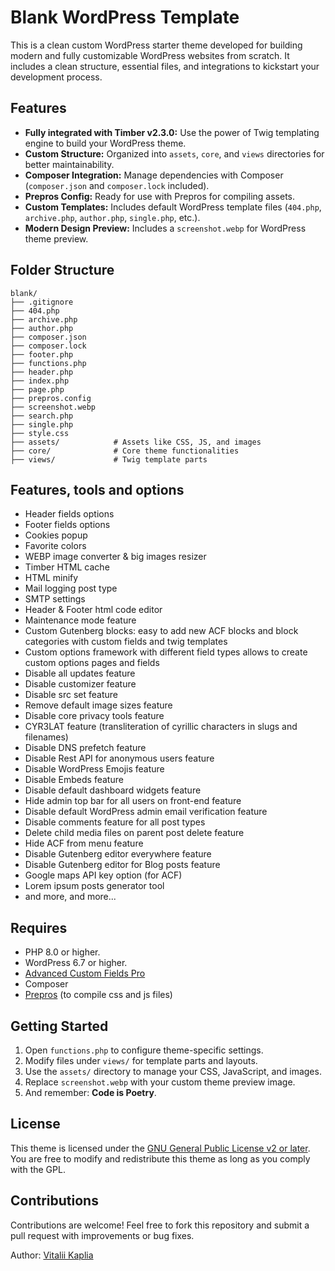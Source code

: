 # Blank WordPress Template

This is a clean custom WordPress starter theme developed for building modern and fully customizable WordPress websites from scratch. It includes a clean structure, essential files, and integrations to kickstart your development process.

## Features

- **Fully integrated with Timber v2.3.0:** Use the power of Twig templating engine to build your WordPress theme.
- **Custom Structure:** Organized into `assets`, `core`, and `views` directories for better maintainability.
- **Composer Integration:** Manage dependencies with Composer (`composer.json` and `composer.lock` included).
- **Prepros Config:** Ready for use with Prepros for compiling assets.
- **Custom Templates:** Includes default WordPress template files (`404.php`, `archive.php`, `author.php`, `single.php`, etc.).
- **Modern Design Preview:** Includes a `screenshot.webp` for WordPress theme preview.

## Folder Structure

```
blank/
├── .gitignore
├── 404.php
├── archive.php
├── author.php
├── composer.json
├── composer.lock
├── footer.php
├── functions.php
├── header.php
├── index.php
├── page.php
├── prepros.config
├── screenshot.webp
├── search.php
├── single.php
├── style.css
├── assets/            # Assets like CSS, JS, and images
├── core/              # Core theme functionalities
├── views/             # Twig template parts
```

## Features, tools and options

- Header fields options
- Footer fields options
- Cookies popup
- Favorite colors
- WEBP image converter & big images resizer
- Timber HTML cache
- HTML minify
- Mail logging post type
- SMTP settings
- Header & Footer html code editor
- Maintenance mode feature
- Custom Gutenberg blocks: easy to add new ACF blocks and block categories with custom fields and twig templates
- Custom options framework with different field types allows to create custom options pages and fields
- Disable all updates feature
- Disable customizer feature
- Disable src set feature
- Remove default image sizes feature
- Disable core privacy tools feature
- CYR3LAT feature (transliteration of cyrillic characters in slugs and filenames)
- Disable DNS prefetch feature
- Disable Rest API for anonymous users feature
- Disable WordPress Emojis feature
- Disable Embeds feature
- Disable default dashboard widgets feature
- Hide admin top bar for all users on front-end feature
- Disable default WordPress admin email verification feature
- Disable comments feature for all post types
- Delete child media files on parent post delete feature
- Hide ACF from menu feature
- Disable Gutenberg editor everywhere feature
- Disable Gutenberg editor for Blog posts feature
- Google maps API key option (for ACF)
- Lorem ipsum posts generator tool
- and more, and more...

## Requires

- PHP 8.0 or higher.
- WordPress 6.7 or higher.
- [Advanced Custom Fields Pro](https://www.advancedcustomfields.com/pro/)
- Composer
- [Prepros](https://prepros.io/) (to compile css and js files)

## Getting Started

1. Open `functions.php` to configure theme-specific settings.
2. Modify files under `views/` for template parts and layouts.
3. Use the `assets/` directory to manage your CSS, JavaScript, and images.
4. Replace `screenshot.webp` with your custom theme preview image.
5. And remember: **Code is Poetry**. 

## License

This theme is licensed under the [GNU General Public License v2 or later](https://www.gnu.org/licenses/gpl-2.0.html). You are free to modify and redistribute this theme as long as you comply with the GPL.

## Contributions

Contributions are welcome! Feel free to fork this repository and submit a pull request with improvements or bug fixes.

Author: [Vitalii Kaplia](https://vitaliikaplia.com/)
